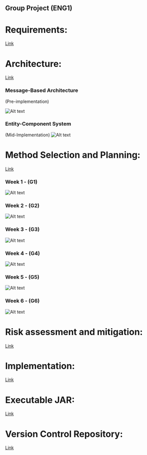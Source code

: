 ## Group Project (ENG1)

# Requirements:
[Link](Req1.pdf)

# Architecture:
[Link](Arch1.pdf)

### Message-Based Architecture

(Pre-implementation)

![Alt text](https://www.plantuml.com/plantuml/img/TP51Yy9038Nl_HKvB_W7Ud9TK0GLqUFY8Svaw-0qaPaCkoB-TsjRtLhr5ZxotWilncECiFHuf73A03xWKCyBB2c7jGR7HGVdxMe7pSIWEk7Ezc2GdRFCrDPJFYG5-bDY-nYqf-DOmYy6cyDMnD_W2Ct-cSxeHn_9oXMxV_G-yqkyTvQQK2iIEZP5aCJsfSaS7QzD8E966Uiv1yVwlUdjJggsxdbz8MhLopOfnMj5gF59FcMbWERQOcmqhYKlBuFFP9sqtqBTzPiVLcUKoLy0)

### Entity-Component System

(Mid-Implementation)
![Alt text](https://www.plantuml.com/plantuml/img/lPDRJy8m583VzolwRC8_C4GbQ8Xo2HZVItTW3Rtbj5CMut-twzZM3IKae2yzxUavNy-jJ51hoLXjdwY4puIGc_B05H08mci6W-GhILXj6Exs3bJQyvj8cJkw5d2FI8lRiNBS5Ql2Ef13KadRaYRAvAxInZXFFq4R-gYyv121fleTf5TVWxKGj02y1gcwQHXHjfU1kjbUnegp_P4qqj9evJbsI5Ypx_MmCOeALZvJ4RdNxw1O85WBQR_IftqtGbD7P9snWGv0Mv-TLkSWzj6-Q17EU-G8fmclbL5jt7g_WT3CcvqNG3IlbAifgBpvREKF8bk_LEzn0UcK6YAf2OevkanlaPgCiv6tGafO4D6jLbJKZaiV0o0WmSEcqwrdAEplKrbsQpQVZSE1PHH3zHyrVb1Ckye7odR7sYNVPgwhUe6DwurC9uZZAVp3ADhXMp44K3_sx3zwKjgj37BdKt0i8-joFRmUFga9PIaBbznv9vcBRm00)

# Method Selection and Planning:
[Link](Plan1.pdf)

### Week 1 - (G1)
![Alt text](https://www.plantuml.com/plantuml/img/jLVBSXen4Bpp5ND9-UGoBuV49nDUSO8ViN4vASe7iGoWM4X4qjh6bFyzUYoi5cF72vKRBD3TqzCp4iTA4wd7X6jTk93YDqOQt2C5vMAvkbyixvUgXRsPf5ohY3241yGxDY_iJUWGGQ8IiOmGHaBeWNWi5FgN-2Uc4gTeVW0jHYEgYQQ2tm8ZoZogr618vWe87m9L40ac99gN77gjnjUpy-vvvzT1spnJkYCHkKMyf_W0hKUgDELZw90fgbiG71QjUvHpmV4v0NyLk_uKIyp0wWbow3TYfSKK9PmYEl0ViVc6aVk_23R3bYni3jIc92CDryhWXdvxy2wAeyFYXoqa9xZjc4VM0y8owB1e4awV7FOjJCXiXjpWwWr5xYb0FbpYdGc-_ofcYp6AEJ2z0G46NC-6HAyIuU1AjdndX7_bXPTIKpxcC2MZzuHhAOQng-MWAQBOIV2qpvRnsPEjLRD9Rr9GeN-AUYA6Jim58voxc6mzBS8CQPqn4RcnKq7OrYLj6gkComs9HYdS31GqAHbBCiqcRD6DxuWwggQ-bdFFXwTeKwcqaM3s43GcPl-aH9MDH8TvYRph8KKmBjMKev9ob79NqqCoXNDfzYbLoTPRKdnESIivmdSbHlg1I8GM7rEEA6shV61Ku8gZ-6WfiatULFKgTvTKtK5TALJA1TCAEgMQZdTSs4bFr-5xP62YcOmABBuZCf8Zav1jf4DtaDvZ1-VtNh84FWMThERjf8C_9PoC_T2Qmp4oXOHSvO2h5d2LtizLwDTbDA7Q7BlcenqTjuO5S6RJ9aEhbehT_2o-2MG-veilaWmPpjsxjzTlS32kBMA5n9A-8B_IysnltcJVTgnFfZFcElGE0OVl493t96u8Ay3aCMmaB0-6aDr692NVo5tBavnLvJjVhtm7xT4ctCH14--HYPaFFYDw9AGDaHM_4fxio_o7IfSEEisVq8kra9Gm1NKZjIS4MzsEWhNc_Ag5VWMJLiwzdq-uMMyc6klUfQnsXoRNXV8EnrgRsflEkfaXKUtVvHNpnE461yhaR-UjlSAnKlrLPilHI1RrIy1CaTNjhBsA1rEgpKL7yB6oVqMQoAYvwDW3GUqa_jX4rVqX-Wi0)
### Week 2 - (G2)
![Alt text](https://www.plantuml.com/plantuml/img/fLTTKnen57tdLzoNZa-Ei62fFadvgYseLHpRONm8knT83GbDiYeo_lScsGMoY9Q5DrZWd7FlFVSad2bDf1uHhdNXIee_66fmZnG4nQ1oM0mEIvN2mLHIhbL86C8JuWER5Gx6D4AGg4GiGuIX47eWdWk5_ZN-ZQd42PeVG9FHa6gYgU3tm8WoZyfLYCXC0U4HK0MXO4AYUScXrwn_kxZiNBP_7xNCCwNR4f5Rn4UAJz1yfafJFe8scQ2w1y5Xtdn4EHCSNrFmp-zXrrvYYHbOFKOE_Ngij9YWX2wY0_yPcsyOkUyGdEnBi1csP65pe3Oa6MguLGRNxtS2ta5nUbpyjC2kRYyvnMt5FBGz82o33lC6uVJ5OT_3c4odo0sktb3aWGBaqGBlGl33Tp6RZ57CWPaqmCE0ssb4zD8H3gvaotUDI5ubmakhfkGmIjRHvrnB4SMkbgE626Cd8Q5zjOol2TbQDPlqfWKL-btKOn4vCLUCSEviilEs2BEaDSP4wDPEUMPRbxHfhJ9ThaiqIk5keA11oKYIITPXyqxyGDHfPTNNl4PE6LfKAcqKc1Y2-jZ4pugdl97dEEyU9attARnjgQmuobujGLwI7f89N4eJfrIbeRUWE5dXbdDuxqOCzHEH24q-eXnHsaabVb5ULnp5PqkHdV6cgfUskwRg0MfAeLBEbrPGbsewsZElqvckm_V8m3WptHIO_q1a98Sb8Jj8X-uWanuxk2JsqWpuuasoadUI3hvBE1abEslEnj0KudC57bVLuofjprNersGufjgSkkQZFJjk6-R1cQ1DTrOj5BlzcNyNo1ARpxzA4Z6SkNSVfwztBgxbi49YIT-Gt-XPTZOVik-wrkUJANCJsaB0yHO2SkUNi0AC7_r1mk9SyDcjHLRa6xchUPoph7plsrKoGNko2RTnqC17P6AQ69yHFHJIciYANmfFypB_cTAXWtRZ5_HYBIGbJ47DIEq9mPQN8o_MNB-gVh-yJGjov_CvD_5chB7UknMhpT3qjX1uJ7c9MjHUTDQRwHDL_rzUCOyTxd2WZF_sJkqbZfMQt6HsN8qqgDy2PegixDRQctWmeThSSmGVAVjFf86CcdkEFH3KNkBFZ5NT_w5_)
### Week 3 - (G3)
![Alt text](https://www.plantuml.com/plantuml/img/fLTDKo8n4BtpA_govScIBqKzoVArxeAwYkLkKHx2J0DPGy8c6HGf__iccG4oY2u3DnZWlTVThr_2XT94wY7XMkTkfFY3WGRtI44nNomVvek7XNBkO28froeW3E4PyOdDSWSZ6Y98L2AI0S902DqNBxbSxnR_HbJY6CqFeC5eG3NHLF17O4IPHwKAX6IcWF0Gg890C27HlEJGRTI-NLsthrk_ZvhccT8jYSWjufJYCpHUgDAK3w55ngWUGN2ODwOePuBZMm9-yX5szJMIc8BL8-JGgqLAYp5Aw20wy9-H-OQH-m71sRu4cs4B5ZO3QbsIWOPxPN3zViVWRHJdn_al2-pAzf8Jt6R40zi3mbBeCAyJJbyTzYECo6I2tE3g3KKUA40UBl2k13_y4BF16CKCc743F0ouduH4BntXu0gsVDU8-5KilB1gIWQZf1rzoRKKOUHgEQgB878IOjeto_WMawrLiqblKb2krq4z4g4JSyC8vyucEs-BC4jQPKm4RksKPxPrIPlMAjNbcaIZ51xw2kgK32KPfnqsRqTFH9sNLttDQkI4eKcbqaQ1YI6eZKpyh7XA6tcEi-vXt7IVmjkMyegZvDLIp4hIHJA6QsdYbAeaz1OKPolSKWRltOc1VYOIeS67b2DAEwdOByhhYgCuiHJf6M-gUccxMwgUeAeKAkLyQGLrgAR3FVCwcUawV9VqZJEJJO7v3qH6CbWIqeDqw0uoxh63YsCloO1JRvBbh9Dqy1t2oJ3UMNCs1gOGdwleSLKyhiBsNBbULGOZgisfQpxQi-EsOHwS2TfaPzL2iTkV-NU1BBRv_Aia8SEPU_Tv-dhdubeEAoIMz1tvdPwbP_Cf-wvhVJcUC3UXBGGSRo4WStu9Ay3uqHyaBCu5dzrQP4M-aRkInJdBolU-NSKJj2URS1i7TPmY4vFO-8peWP3MH5RyKdYIbzdFb3Rjj-g_e1jf8IbX2gf6QbS8jhmSUR7c-bNn--Llscbcjt0JRyOQwxrRiTeCJMuBnJrisQJsehFUJ9-eyj_oYlaiTdZ0lZB-spkrbpXMQdoJsN4rag1-3vWgihnRQ--Y_fXgSyyHVAZiFv4wCchkEVP0K7k9lp1MTV-7_W40)
### Week 4 - (G4)
![Alt text](https://www.plantuml.com/plantuml/img/fLTTKnen57tdLzoNZa-EW7pKFaa5gIrKgtHiX_4Xx5uWDPlG98iYmtzlabqWYsXPU5jMEUVaddDlBkTA4wb7X6jTk97Y3mOQt2i5vMAvSbmi7vSgXQE9f5ohW3249yH7DYiSZMc88569M0O8Go7qG3mN2lrR_1jJYH6QBq2BqO1gegdW3y28CgzEwn2IcGB2Gw0A0i64HFF8eTUw-FBzkdFT_droQTuftPQ8t29EAJv1wvagJVa8sYH2zG22mxmrHJaJ71SfUEqjxCPBB343gyV8eNyHAoqYbD15TE0_OlCVHkuR16U74co7BLdO7AXDIOOQ_58dk1qKdoh53ujvYp6AoMEJSFhY7fSEv3s3nmC_9o7Hg_8xbfA5TjJ9Kq9OMXDMToVCnkUAQod2EB26d3H543i92Ut2CgQdMpp0c4mco0s9tgxtI07oqEIpYteiGYVcXX7EdITxHrEOZcWm9WANSUKvkobfMuPJKMbI91gbS3zGqAHa94cqzhHgZUp4ZqJvHkPDJSfmIQNIHe7fURWOcrvVyvnkvQdc3KnIT9zYCvy9nwbtbd9UaXwI2AwbcLrKfHDcIN6sJutwTsAeduX4QF4HvOZI6fN4HNb5SGmrov2rUDkXLwcxfUeH6agXKYwMLb2NQZewS3Qcbcx2zyZ013Dj59X_GsGaHo8XwwD3Tv19YHsSo-Ho1DIyWbToZnSBtoMSZ9AMDVTGO0xYSvKzhgh7LTgTgz1lo61CjRdXp9yEhBWjc0T7sB9brLAnQv_vLu4iIVdyioGXmvdxb7NYdJieCo1kKI6nfA_8x_GiwysxxFjszLKqOSwX7GHKTn2GUtm9Ay3aqJSIbjU2prwtRReYtyfTpvESrSaFtcGI1-t59bp7GHEdoCGa2JuZUYYa3P4LlnAUZilyLqg73jhDNz2BjP2KC0KD8xKd15ij8jvOS_Mg-_MgU_Nwc3ijt8mt4utDsgrPQ-ljf7n0B2yfDpIRnVI9wlyzNhcO9mxtE50cVmTFxHMEbPeiCdksHZgeNmDcreNAVgMzYmSHrMRD4NoaxDRVH4RDccCl17MG-7CJLVVRuny0)
### Week 5 - (G5)
![Alt text](https://www.plantuml.com/plantuml/img/fLTDKnf14BtpA_gIycG9219paWWI4un6IPaKvM7ORM3YC4DcPbMa-E-PZsMPHJGkt9PLtdlJxtLFSw8qaNf4kDQbAod-OAJ1lL9GBLTh--NgVgLMsfjAohMA24DuHBndizBUcCO84fL8P8Gm548Fn5EfrB_6lmcLE47p1MWp6b5DD1Ny3XXHvjLX0s8oKq1u35H199YGQ1uvzDgdNxvVTYyxlm_Ep3kbEnAHMyG7Ye_GVg9AKpw23fcWkWF1OTv-G3aJ71Sf-D5hsCtdH68ELe-HG_yqKLfCKC85eWF_aPZ_C79V8JZUbM0pRCN25a1jIJBK49RQutPHVAgLFopcRSOe-iSMuVJPFIuTA7g6W0T-JcEYi_8xbeg5TjJ-oHDMjYBCn-USQodY9BA67BH4b3W9ddPX6TFJBUvWJAPJv8P4RzQxfm1vRF9vWNeiOYVcYX7EdITRHrEOZcWo9YANSHKukovfKuPJKMbI91gbS3jGqA9a9CbavMdT6jbDxeaAZIoQcfJXZ4gbZGBJyt0wDhs-uZdSo5Cl6XXVz91YFP-Uup0uIxKeoOqOwaSY4TfyH3cYj7Nrxgx8ZZUJlRjm_HwI2LnACo6fSXvdi91tUDEPiz1TKtKFJQLGAPTAItr1DHtjE1fJHzVXUsHWSfds2So_8J9I892Gjz6XEqXVLmVd8hcS04T1QMk5fuk5lo2SZ7p7ccieCWS9kQe1Ltt5LM3Qb_fD6OsfDlUR-TEE1RVr2k08MpQiMWfspJF_Af3vsCq_In8pdBbFUIFUk85ou-4Q5H9B-eByHi_orhp9lcrFdq-cp1dq3W7rTmWeFBo45M3Y61e9oqiXP6_Odi_8Dt8tYYGdE_dEUuntq5vhmZKSjF01cPZwt3EYXqBQ45dncV1qVXM_KBfqq6dzWbwYXQI4AMWQgJqXMBQ6h2QzhrSZh5SZgDV7mcdXPhgPQApNRiLwjDfDgW5JkIZJ6UM6PxsQ8LFZ_-Uh5Cd3BGwK2U3EKpl3iLBz7hDbRwI3-YLWRbkeRLVQcsGmeTfiEOAFb5twMyYesNBiXQ1s4dzYikf-Ulm3)
### Week 6 - (G6)
![Alt text]()

# Risk assessment and mitigation:
[Link](Risk1.pdf)

# Implementation:
[Link](Impl1.pdf)

# Executable JAR:
[Link](URL)

# Version Control Repository:
[Link](https://github.com/danizhajizada/team14-main)
